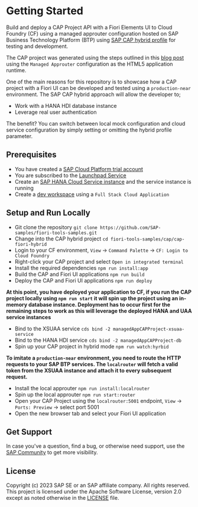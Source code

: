 # Getting Started
Build and deploy a CAP Project API with a Fiori Elements UI to Cloud Foundry (CF) using a managed approuter configuration hosted on SAP Business Technology Platform (BTP) using [SAP CAP hybrid profile](https://cap.cloud.sap/docs/advanced/hybrid-testing) for testing and development.

The CAP project was generated using the steps outlined in this [blog post](https://blogs.sap.com/2022/02/10/build-and-deploy-a-cap-project-node.js-api-with-a-sap-fiori-elements-ui-and-a-managed-approuter-configuration/) using the `Managed Approuter` configuration as the HTML5 application runtime. 

One of the main reasons for this repository is to showcase how a CAP project with a Fiori UI can be developed and tested using a `production-near` environment. The SAP CAP hybrid approach will allow the developer to;

* Work with a HANA HDI database instance 
* Leverage real user authentication

The benefit? You can switch between local mock configuration and cloud service configuration by simply setting or omitting the hybrid profile parameter.

## Prerequisites
- You have created a [SAP Cloud Platform trial account](https://account.hana.ondemand.com/)
- You are subscribed to the [Launchpad Service](https://developers.sap.com/tutorials/cp-portal-cloud-foundry-getting-started.html)
- Create an [SAP HANA Cloud Service instance](https://developers.sap.com/tutorials/btp-app-hana-cloud-setup.html#08480ec0-ac70-4d47-a759-dc5cb0eb1d58) and the service instance is running
- Create a [dev workspace](https://help.sap.com/viewer/c2b99f19e9264c4d9ae9221b22f6f589/2021_3_QRC/en-US/f728966223894cc28be3ca2ee60ee784.html) using a `Full Stack Cloud Application`

## Setup and Run Locally

- Git clone the repository `git clone https://github.com/SAP-samples/fiori-tools-samples.git`
- Change into the CAP hybrid project `cd fiori-tools-samples/cap/cap-fiori-hybrid`
- Login to your CF environment, `View` -> `Command Palette` -> `CF: Login to Cloud Foundry`
- Right-click your CAP project and select `Open in integrated terminal`
- Install the required dependencies `npm run install:app`
- Build the CAP and Fiori UI applications `npm run build`
- Deploy the CAP and Fiori UI applications `npm run deploy`

__At this point, you have deployed your application to CF, if you run the CAP project locally using `npm run start` it will spin up the project using an in-memory database instance. Deployment has to occur first for the remaining steps to work as this will leverage the deployed HANA and UAA service instances__

- Bind to the XSUAA service `cds bind -2 managedAppCAPProject-xsuaa-service`
- Bind to the HANA HDI service `cds bind -2 managedAppCAPProject-db`
- Spin up your CAP project in hybrid mode `npm run watch:hyrbid`

__To imitate a `production-near` environment, you need to route the HTTP requests to your SAP BTP services. The `localrouter` will fetch a valid token from the XSUAA instance and attach it to every subsequent request.__

- Install the local approuter `npm run install:localrouter`
- Spin up the local approuter `npm run start:router`
- Open your CAP Project using the `localrouter:5001` endpoint, `View` -> `Ports: Preview` -> select port 5001
- Open the new browser tab and select your Fiori UI application

## Get Support

In case you've a question, find a bug, or otherwise need support, use the [SAP Community](https://answers.sap.com/tags/9f13aee1-834c-4105-8e43-ee442775e5ce) to get more visibility.

## License

Copyright (c) 2023 SAP SE or an SAP affiliate company. All rights reserved. This project is licensed under the Apache Software License, version 2.0 except as noted otherwise in the [LICENSE](LICENSES/Apache-2.0.txt) file.
